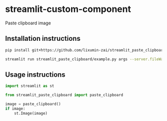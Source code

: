 # streamlit-custom-component

Paste clipboard image

## Installation instructions

```sh
pip install git+https://github.com/lixumin-zai/streamlit_paste_clipboard.git

streamlit run streamlit_paste_clipboard/example.py args --server.fileWatcherType none
```

## Usage instructions

```python
import streamlit as st

from streamlit_paste_clipboard import paste_clipboard

image = paste_clipboard()
if image:
    st.Image(image)
```